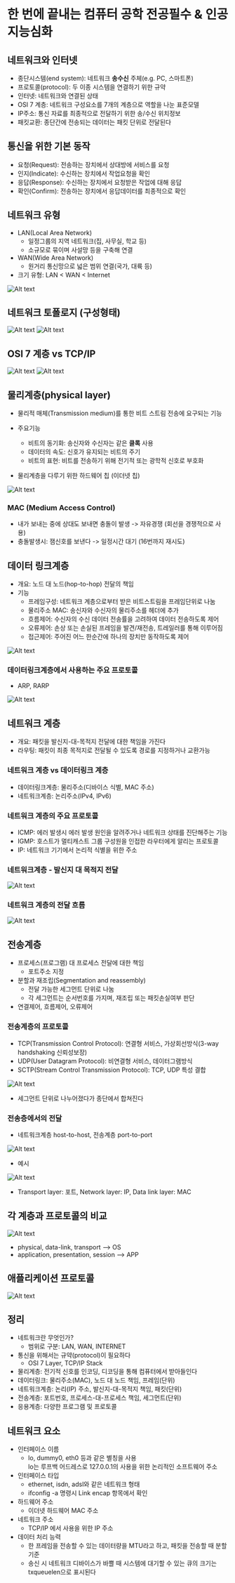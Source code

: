 # 한 번에 끝내는 컴퓨터 공학 전공필수 & 인공지능심화

## 네트워크와 인터넷

- 종단시스템(end system): 네트워크 **송수신** 주체(e.g. PC, 스마트폰)
- 프로토콜(protocol): 두 이종 시스템을 연결하기 위한 규약
- 인터넷: 네트워크와 연결된 상태
- OSI 7 계층: 네트워크 구성요소를 7개의 계층으로 역할을 나눈 표준모델
- IP주소: 통신 자료를 최종적으로 전달하기 위한 송/수신 위치정보
- 패킷교환: 종단간에 전송되는 데이터는 패킷 단위로 전달된다

## 통신을 위한 기본 동작

- 요청(Request): 전송하는 장치에서 상대방에 서비스를 요청
- 인지(Indicate): 수신하는 장치에서 작업요청을 확인
- 응답(Response): 수신하는 장치에서 요청받은 작업에 대해 응답
- 확인(Confirm): 전송하는 장치에서 응답데이터를 최종적으로 확인

## 네트워크 유형

- LAN(Local Area Network)
  - 일정그룹의 지역 네트워크(집, 사무실, 학교 등)
  - 소규모로 묶이며 사설망 등을 구축해 연결
- WAN(Wide Area Network)
  - 원거리 통신망으로 넓은 범위 연결(국가, 대륙 등)
- 크기 유형: LAN < WAN < Internet

![Alt text](images/image.png)

## 네트워크 토폴로지 (구성형태)

![Alt text](images/image-2.png)
![Alt text](images/image-3.png)

## OSI 7 계층 vs TCP/IP

![Alt text](images/image-4.png)
![Alt text](images/image-5.png)

## 물리계층(physical layer)

- 물리적 매체(Transmission medium)를 통한 비트 스트림 전송에 요구되는 기능
- 주요기능

  - 비트의 동기화: 송신자와 수신자는 같은 **클록** 사용
  - 데이터의 속도: 신호가 유지되는 비트의 주기
  - 비트의 표현: 비트를 전송하기 위해 전기적 또는 광학적 신호로 부호화

- 물리계층을 다루기 위한 하드웨어 칩 (이더넷 칩)

![Alt text](images/image-6.png)

### MAC (Medium Access Control)

- 내가 보내는 중에 상대도 보내면 충돌이 발생 -> 자유경쟁 (회선을 경쟁적으로 사용)
- 충돌발생시: 잼신호를 보낸다 -> 일정시간 대기 (16번까지 재시도)

## 데이터 링크계층

- 개요: 노드 대 노드(hop-to-hop) 전달의 책임
- 기능
  - 프레임구성: 네트워크 계층으로부터 받은 비트스트림을 프레임단위로 나눔
  - 물리주소 MAC: 송신자와 수신자의 물리주소를 헤더에 추가
  - 흐름제어: 수신자의 수신 데이터 전송률을 고려하여 데이터 전송하도록 제어
  - 오류제어: 손상 또는 손실된 프레임을 발견/재전송, 트레일러를 통해 이루어짐
  - 접근제어: 주어진 어느 한순간에 하나의 장치만 동작하도록 제어

![Alt text](images/image-7.png)

### 데이터링크계층에서 사용하는 주요 프로토콜

- ARP, RARP

![Alt text](images/image-8.png)

## 네트워크 계층

- 개요: 패킷을 발신지-대-목적지 전달에 대한 책임을 가진다
- 라우팅: 패킷이 최종 목적지로 전달될 수 있도록 경로를 지정하거나 교환가능

### 네트워크 계층 vs 데이터링크 계층

- 데이터링크계층: 물리주소(디바이스 식별, MAC 주소)
- 네트워크계층: 논리주소(IPv4, IPv6)

### 네트워크 계층의 주요 프로토콜

- ICMP: 에러 발생시 에러 발생 원인을 알려주거나 네트워크 상태를 진단해주는 기능
- IGMP: 호스트가 멀티캐스트 그룹 구성원을 인접한 라우터에게 알리는 프로토콜
- IP: 네트워크 기기에서 논리적 식별을 위한 주소

### 네트워크계층 - 발신지 대 목적지 전달

![Alt text](images/image-9.png)

### 네트워크 계층의 전달 흐름

![Alt text](images/image-10.png)

## 전송계층

- 프로세스(프로그램) 대 프로세스 전달에 대한 책임
  - 포트주소 지정
- 분할과 재조립(Segmentation and reassembly)
  - 전달 가능한 세그먼트 단위로 나눔
  - 각 세그먼트는 순서번호를 가지며, 재조립 또는 패킷손실여부 판단
- 연결제어, 흐름제어, 오류제어

### 전송계층의 프로토콜

- TCP(Transmission Control Protocol): 연결형 서비스, 가상회선방식(3-way handshaking 신뢰성보장)
- UDP(User Datagram Protocol): 비연결형 서비스, 데이터그램방식
- SCTP(Stream Control Transmission Protocol): TCP, UDP 특성 결합

![Alt text](images/image-11.png)

- 세그먼트 단위로 나누어졌다가 종단에서 합쳐진다

### 전송층에서의 전달

- 네트워크계층 host-to-host, 전송계층 port-to-port

![Alt text](images/image-12.png)

- 예시

![Alt text](images/image-13.png)

- Transport layer: 포트, Network layer: IP, Data link layer: MAC

## 각 계층과 프로토콜의 비교

![Alt text](images/image-14.png)

- physical, data-link, transport --> OS
- application, presentation, session --> APP

## 애플리케이션 프로토콜

![Alt text](images/image-15.png)

## 정리

- 네트워크란 무엇인가?
  - 범위로 구분: LAN, WAN, INTERNET
- 통신을 위해서는 규약(protocol)이 필요하다
  - OSI 7 Layer, TCP/IP Stack
- 물리계층: 전기적 신호를 인코딩, 디코딩을 통해 컴퓨터에서 받아들인다
- 데이터링크: 물리주소(MAC), 노드 대 노드 책임, 프레임(단위)
- 네트워크계층: 논리(IP) 주소, 발신지-대-목적지 책임, 패킷(단위)
- 전송계층: 포트번호, 프로세스-대-프로세스 책임, 세그먼트(단위)
- 응용계층: 다양한 프로그램 및 프로토콜

## 네트워크 요소

- 인터페이스 이름
  - lo, dummy0, eth0 등과 같은 별칭을 사용  
    lo는 루프백 어드레스로 127.0.0.1의 사용을 위한 논리적인 소프트웨어 주소
- 인터페이스 타입
  - ethernet, isdn, adsl와 같은 네트워크 형태
  - ifconfig -a 명령시 Link encap 항목에서 확인
- 하드웨어 주소
  - 이더넷 하드웨어 MAC 주소
- 네트워크 주소
  - TCP/IP 에서 사용을 위한 IP 주소
- 데이터 처리 능력
  - 한 프레임을 전송할 수 있는 데이터량을 MTU라고 하고,
    패킷을 전송할 때 분할기준
  - 송신 시 네트워크 디바이스가 바쁠 때 시스템에 대기할 수 있는 큐의 크기는 txqueuelen으로 표시된다
